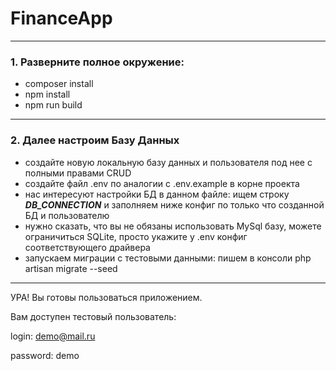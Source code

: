 # FinanceApp
***
### 1. Разверните полное окружение:
- composer install
- npm install
- npm run build
***
### 2. Далее настроим Базу Данных
- создайте новую локальную базу данных и пользователя под нее с полными правами CRUD
- создайте файл .env по аналогии с .env.example в корне проекта
- нас интересуют настройки БД в данном файле: ищем строку ***DB_CONNECTION*** и заполняем ниже конфиг по только что созданной БД и пользователю
- нужно сказать, что вы не обязаны использовать MySql базу, можете ограничиться SQLite, просто укажите у .env конфиг соответствующего драйвера
- запускаем миграции с тестовыми данными: пишем в консоли php artisan migrate --seed
***
УРА! Вы готовы пользоваться приложением.

Вам доступен тестовый пользователь:

login: demo@mail.ru

password: demo
